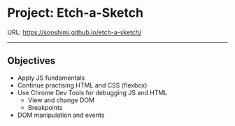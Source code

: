 # Project: Etch-a-Sketch

URL: <https://sooshimi.github.io/etch-a-sketch/>

---

## Objectives

- Apply JS fundamentals
- Continue practising HTML and CSS (flexbox)
- Use Chrome Dev Tools for debugging JS and HTML
  - View and change DOM
  - Breakpoints
- DOM manipulation and events
